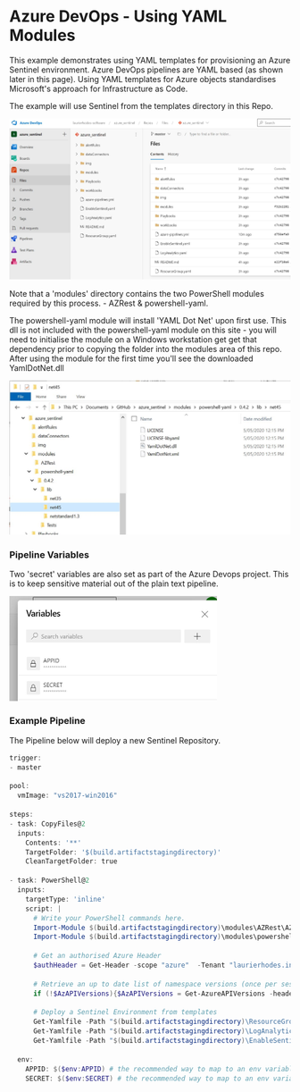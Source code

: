 # Azure DevOps - Using YAML Modules 
This example demonstrates using YAML templates for provisioning an Azure Sentinel environment.  Azure DevOps pipelines are YAML based (as shown later in this page).  Using YAML templates for Azure objects  standardises Microsoft's approach for Infrastructure as Code.

The example will use Sentinel from the templates directory in this Repo.

![DevopsFiles](images/DevopsFiles.JPG)

Note that a 'modules' directory contains the two PowerShell modules required by this process. - AZRest &  powershell-yaml. 

[..\modules\powershell]: ..\modules\powershell	"Readme for Installing PowerShell Modules"

The powershell-yaml module will install 'YAML Dot Net' upon first use.  This dll is not included with the powershell-yaml module on this site - you will need to initialise the module on a Windows workstation get get that dependency prior to copying the folder into the modules area of this repo.  After using the module for the first time you'll see the downloaded YamlDotNet.dll 

![PSyaml](images/PSyaml.JPG)



### Pipeline Variables

Two 'secret' variables are also set as part of the Azure Devops project.  This is to keep sensitive material out of the plain text pipeline.

<img src="images/variables.JPG" alt="variables" style="zoom:50%;" />



### **Example Pipeline**

The Pipeline below will deploy a new Sentinel Repository.

```powershell
trigger:
- master

pool:
  vmImage: "vs2017-win2016"

steps:
- task: CopyFiles@2
  inputs:
    Contents: '**'
    TargetFolder: '$(build.artifactstagingdirectory)'
    CleanTargetFolder: true

- task: PowerShell@2
  inputs:
    targetType: 'inline'
    script: |
      # Write your PowerShell commands here.
      Import-Module $(build.artifactstagingdirectory)\modules\AZRest\AZRest.psm1
      Import-Module $(build.artifactstagingdirectory)\modules\powershell-yaml\0.4.2\powershell-yaml.psm1

      # Get an authorised Azure Header
      $authHeader = Get-Header -scope "azure"  -Tenant "laurierhodes.info" -AppId $(AppId) -secret $(Secret)

      # Retrieve an up to date list of namespace versions (once per session)
      if (!$AzAPIVersions){$AzAPIVersions = Get-AzureAPIVersions -header $authHeader -SubscriptionID "2be53ae5-6e46-47df-beb9-6f3a795387b8"}

      # Deploy a Sentinel Environment from templates
      Get-Yamlfile -Path "$(build.artifactstagingdirectory)\ResourceGroup.yaml" | Push-Azureobject -AuthHeader $authHeader -Apiversions $AzAPIVersions
      Get-Yamlfile -Path "$(build.artifactstagingdirectory)\LogAnalytics.yaml" | Push-Azureobject -AuthHeader $authHeader -Apiversions $AzAPIVersions
      Get-Yamlfile -Path "$(build.artifactstagingdirectory)\EnableSentinel.yaml" | Push-Azureobject -AuthHeader $authHeader -Apiversions $AzAPIVersions

  env:
    APPID: $($env:APPID) # the recommended way to map to an env variable
    SECRET: $($env:SECRET) # the recommended way to map to an env variable
```



